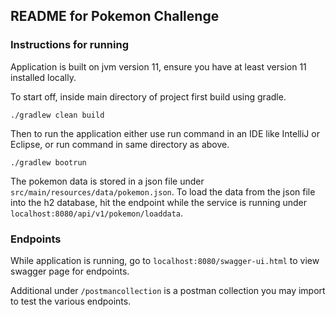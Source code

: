 ## README for Pokemon Challenge

### Instructions for running
Application is built on jvm version 11, ensure you have at least version 11 installed locally.

To start off, inside main directory of project first build using gradle.

```./gradlew clean build```

Then to run the application either use run command in an IDE like IntelliJ or Eclipse, or run command in same directory as above.

```./gradlew bootrun```

The pokemon data is stored in a json file under `src/main/resources/data/pokemon.json`. To load the data from the json file into the h2 database, hit the endpoint while the service is running under `localhost:8080/api/v1/pokemon/loaddata`.

### Endpoints

While application is running, go to `localhost:8080/swagger-ui.html` to view swagger page for endpoints.

Additional under `/postmancollection` is a postman collection you may import to test the various endpoints.